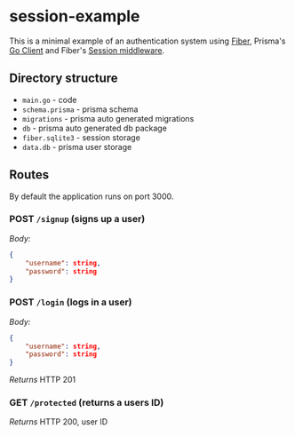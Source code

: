 # session-example
This is a minimal example of an authentication system using [Fiber](https://github.com/gofiber/fiber), Prisma's [Go Client](https://github.com/prisma/prisma-client-go) and Fiber's [Session middleware](https://github.com/gofiber/fiber/tree/master/middleware/session).

## Directory structure
* `main.go` - code
* `schema.prisma` - prisma schema
* `migrations` - prisma auto generated migrations
* `db` - prisma auto generated db package
* `fiber.sqlite3` - session storage
* `data.db` - prisma user storage

## Routes
By default the application runs on port 3000.


### POST `/signup` (signs up a user)
*Body:* 
```json
{
    "username": string,
    "password": string
}
```

### POST `/login` (logs in a user)
*Body:* 
```json
{
    "username": string,
    "password": string
}
```

*Returns* HTTP 201 

### GET `/protected` (returns a users ID)

*Returns* HTTP 200, user ID

